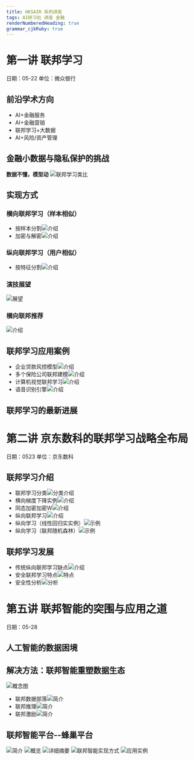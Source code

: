 ```yaml
---
title: HKSAIR 系列讲座 
tags: AI研习社 讲座 金融
renderNumberedHeading: true
grammar_cjkRuby: true
---
```


# 第一讲 联邦学习
日期：05-22
单位：微众银行
## 前沿学术方向
- AI+金融服务
- AI+金融营销
- 联邦学习+大数据
- AI+风险/资产管理

## 金融小数据与隐私保护的挑战
**数据不懂，模型动**
![联邦学习类比](https://gitee.com/knowmefly/little_book_maker/raw/master/小书匠/1591019902232.png)
## 实现方式
### 横向联邦学习（样本相似）
- 按样本分割![介绍](https://gitee.com/knowmefly/little_book_maker/raw/master/小书匠/1591020114983.png)
- 加密与解密![介绍](https://gitee.com/knowmefly/little_book_maker/raw/master/小书匠/1591020166916.png)
### 纵向联邦学习（用户相似）
- 按特征分割![介绍](https://gitee.com/knowmefly/little_book_maker/raw/master/小书匠/1591020446111.png)
### 演技展望
![展望](https://gitee.com/knowmefly/little_book_maker/raw/master/小书匠/1591020816400.png)
### 横向联邦推荐
![介绍](https://gitee.com/knowmefly/little_book_maker/raw/master/小书匠/1591021040234.png)
## 联邦学习应用案例
- 企业贷款风控模型![介绍](https://gitee.com/knowmefly/little_book_maker/raw/master/小书匠/1591021298533.png)
- 多个保险公司联邦建模![介绍](https://gitee.com/knowmefly/little_book_maker/raw/master/小书匠/1591021339418.png)
- 计算机视觉联邦学习![介绍](https://gitee.com/knowmefly/little_book_maker/raw/master/小书匠/1591021428662.png)
- 语音识别引擎![介绍](https://gitee.com/knowmefly/little_book_maker/raw/master/小书匠/1591021474296.png)
## 联邦学习的最新进展

# 第二讲 京东数科的联邦学习战略全布局
日期：0523
单位：京东数科
## 联邦学习介绍
- 联邦学习分类![分类介绍](https://gitee.com/knowmefly/little_book_maker/raw/master/小书匠/1591082994797.png)
- 横向梯度下降实例![介绍](https://gitee.com/knowmefly/little_book_maker/raw/master/小书匠/1591083584167.png)
- 同态加密加密W![介绍](https://gitee.com/knowmefly/little_book_maker/raw/master/小书匠/1591083756756.png)
- 纵向联邦学习![介绍](https://gitee.com/knowmefly/little_book_maker/raw/master/小书匠/1591083965607.png)
- 纵向学习（线性回归实实例）![示例](https://gitee.com/knowmefly/little_book_maker/raw/master/小书匠/1591084204348.png)
- 纵向学习（联邦随机森林）![示例](https://gitee.com/knowmefly/little_book_maker/raw/master/小书匠/1591084473289.png)

## 联邦学习发展
- 传统纵向联邦学习缺点![介绍](https://gitee.com/knowmefly/little_book_maker/raw/master/小书匠/1591084662913.png)
- 安全联邦学习特点![特点](https://gitee.com/knowmefly/little_book_maker/raw/master/小书匠/1591084691212.png)
- 安全性分析![分析](https://gitee.com/knowmefly/little_book_maker/raw/master/小书匠/1591084738263.png)




# 第五讲 联邦智能的突围与应用之道
日期：05-28
## 人工智能的数据困境

## 解决方法：联邦智能重塑数据生态
![概念图](https://gitee.com/knowmefly/little_book_maker/raw/master/小书匠/1590983887348.png)
- 联邦数据部落![简介](https://gitee.com/knowmefly/little_book_maker/raw/master/小书匠/1590983952931.png)
- 联邦推理![简介](https://gitee.com/knowmefly/little_book_maker/raw/master/小书匠/1590984200850.png)
- 联邦激励![简介](https://gitee.com/knowmefly/little_book_maker/raw/master/小书匠/1590984536012.png)

## 联邦智能平台--蜂巢平台
![简介](https://gitee.com/knowmefly/little_book_maker/raw/master/小书匠/1590984779864.png)
![概览](https://gitee.com/knowmefly/little_book_maker/raw/master/小书匠/1590984830175.png)
![详细摘要](https://gitee.com/knowmefly/little_book_maker/raw/master/小书匠/1590984881632.png)
![联邦智能实现方式](https://gitee.com/knowmefly/little_book_maker/raw/master/小书匠/1590984967588.png)
![应用实例](https://gitee.com/knowmefly/little_book_maker/raw/master/小书匠/1590985191685.png)
